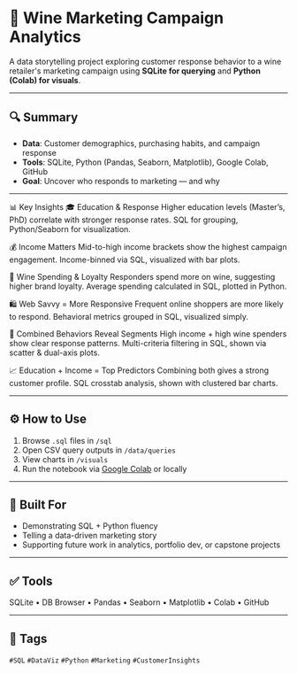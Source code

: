 # 🍷 Wine Marketing Campaign Analytics

A data storytelling project exploring customer response behavior to a wine retailer's marketing campaign using **SQLite for querying** and **Python (Colab) for visuals**.

---

## 🔍 Summary

- **Data**: Customer demographics, purchasing habits, and campaign response
- **Tools**: SQLite, Python (Pandas, Seaborn, Matplotlib), Google Colab, GitHub
- **Goal**: Uncover who responds to marketing — and why

---

📊 Key Insights
🎓 Education & Response
Higher education levels (Master’s, PhD) correlate with stronger response rates.
SQL for grouping, Python/Seaborn for visualization.

💰 Income Matters
Mid-to-high income brackets show the highest campaign engagement.
Income-binned via SQL, visualized with bar plots.

🍷 Wine Spending & Loyalty
Responders spend more on wine, suggesting higher brand loyalty.
Average spending calculated in SQL, plotted in Python.

🛍️ Web Savvy = More Responsive
Frequent online shoppers are more likely to respond.
Behavioral metrics grouped in SQL, visualized simply.

🧠 Combined Behaviors Reveal Segments
High income + high wine spenders show clear response patterns.
Multi-criteria filtering in SQL, shown via scatter & dual-axis plots.

📈 Education + Income = Top Predictors
Combining both gives a strong customer profile.
SQL crosstab analysis, shown with clustered bar charts.

---

## ⚙️ How to Use

1. Browse `.sql` files in `/sql`
2. Open CSV query outputs in `/data/queries`
3. View charts in `/visuals`
5. Run the notebook via [Google Colab](https://colab.research.google.com/) or locally

---

## 📌 Built For

- Demonstrating SQL + Python fluency
- Telling a data-driven marketing story
- Supporting future work in analytics, portfolio dev, or capstone projects

---

## ✅ Tools

SQLite • DB Browser • Pandas • Seaborn • Matplotlib • Colab • GitHub

---

## 📎 Tags

`#SQL` `#DataViz` `#Python` `#Marketing` `#CustomerInsights`



